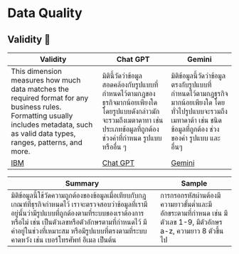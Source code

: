 # Data Quality
## Validity 💫

| Validity | Chat GPT   | Gemini     |
| ----- | -------- | ----------- |
| This dimension measures how much data matches the required format for any business rules. Formatting usually includes metadata, such as valid data types, ranges, patterns, and more. | มิตินี้วัดว่าข้อมูลสอดคล้องกับรูปแบบที่กำหนดไว้ตามกฎของธุรกิจมากน้อยเพียงใด โดยรูปแบบดังกล่าวมักจะรวมถึงเมตาดาทา เช่น ประเภทข้อมูลที่ถูกต้อง ช่วงค่าที่กำหนด รูปแบบ หรืออื่น ๆ  | มิติข้อมูลนี้วัดว่าข้อมูลตรงกับรูปแบบที่กำหนดไว้ตามกฎธุรกิจมากน้อยเพียงใด โดยทั่วไปรูปแบบจะรวมถึงเมทาดาต้า เช่น ชนิดข้อมูลที่ถูกต้อง ช่วงของค่า รูปแบบ และอื่นๆ      |
|   [IBM](https://www.ibm.com/topics/data-quality)    | [Chat GPT](https://chatgpt.com/) | [Gemini](https://gemini.google.com/app) |

| Summary   | Sample | 
| ---------- | -------- |
| มิติข้อมูลนี้ใช้วัดความถูกต้องของข้อมูลเมื่อเทียบกับกฎเกณฑ์ที่ธุรกิจกำหนดไว้ เราจะตรวจสอบว่าข้อมูลที่เรามีอยู่นั้นว่ามีรูปแบบที่ถูกต้องตามที่ระบบของเราต้องการหรือไม่ เช่น เป็นตัวเลขหรือตัวอักษรตามที่กำหนดไว้ มีค่าอยู่ในช่วงที่เหมาะสม หรือมีรูปแบบที่ตรงตามที่ระบบคาดหวัง เช่น เบอร์โทรศัพท์ อีเมล เป็นต้น |  การกรอกรหัสผ่านต้องมีความยาวขั้นต่ำและมีอักขระตามที่กำหนด เช่น มีตัวเลข 1-9, มีตัวอักษร a-z, ความยาว 8 ตัวขึ้นไป|
